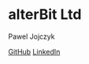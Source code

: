 # alterBit Ltd

Pawel Jojczyk

[GitHub](github.com/jojczykp)
[LinkedIn](https://www.linkedin.com/in/paweł-jojczyk-b108331)
